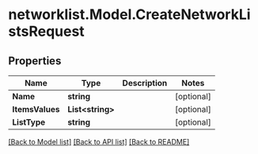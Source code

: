 # networklist.Model.CreateNetworkListsRequest

## Properties

Name | Type | Description | Notes
------------ | ------------- | ------------- | -------------
**Name** | **string** |  | [optional] 
**ItemsValues** | **List&lt;string&gt;** |  | [optional] 
**ListType** | **string** |  | [optional] 

[[Back to Model list]](../README.md#documentation-for-models) [[Back to API list]](../README.md#documentation-for-api-endpoints) [[Back to README]](../README.md)

